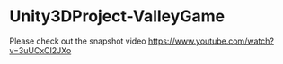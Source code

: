 # Unity3DProject-ValleyGame
Please check out the snapshot video https://www.youtube.com/watch?v=3uUCxCI2JXo
